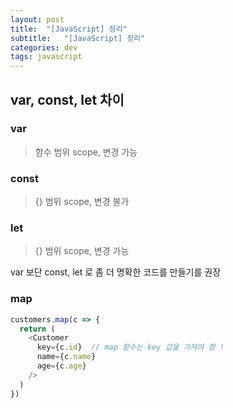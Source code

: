 ```yaml
---
layout: post
title:  "[JavaScript] 정리"
subtitle:   "[JavaScript] 정리"
categories: dev
tags: javascript
---
```


## var, const, let 차이

### var

> 함수 범위 scope, 변경 가능

### const

> {} 범위 scope, 변경 불가

### let

> {} 범위 scope, 변경 가능

var 보단 const, let 로 좀 더 명확한 코드를 만들기를 권장


### map

```js
customers.map(c => {
  return (
    <Customer
      key={c.id}  // map 함수는 key 값을 가져야 함 !
      name={c.name}
      age={c.age}
    />
  )
})
```
